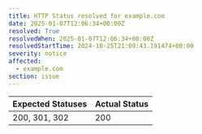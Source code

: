 ```yaml
---
title: HTTP Status resolved for example.com
date: 2025-01-07T12:06:34+00:00Z
resolved: True
resolvedWhen: 2025-01-07T12:06:34+00:00Z
resolvedStartTime: 2024-10-25T21:09:43.191474+00:00
severity: notice
affected:
  - example.com
section: issue
---
```


| Expected Statuses | Actual Status  |
|-------------------|----------------|
| 200, 301, 302 | 200 |
